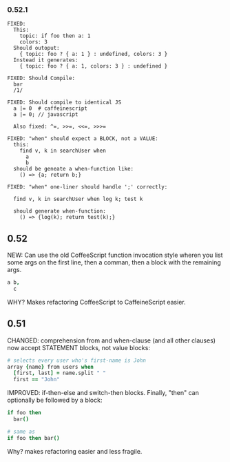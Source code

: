 ### 0.52.1

```
FIXED:
  This:
    topic: if foo then a: 1
    colors: 3
  Should outoput:
    { topic: foo ? { a: 1 } : undefined, colors: 3 }
  Instead it generates:
    { topic: foo ? { a: 1, colors: 3 } : undefined }

FIXED: Should Compile:
  bar
  /1/

FIXED: Should compile to identical JS
  a |= 0  # caffeinescript
  a |= 0; // javascript

  Also fixed: ^=, >>=, <<=, >>>=

FIXED: "when" should expect a BLOCK, not a VALUE:
  this:
    find v, k in searchUser when
      a
      b
  should be geneate a when-function like:
    () => {a; return b;}

FIXED: "when" one-liner should handle ';' correctly:

  find v, k in searchUser when log k; test k

  should generate when-function:
    () => {log(k); return test(k);}
```

## 0.52

NEW: Can use the old CoffeeScript function invocation style wheren you list some args on the first line, then a comman, then a block with the remaining args.

```coffeescript
a b,
  c

```

WHY? Makes refactoring CoffeeScript to CaffeineScript easier.

## 0.51

CHANGED: comprehension from and when-clause (and all other clauses) now accept STATEMENT blocks, not value blocks:

```coffeescript
# selects every user who's first-name is John
array {name} from users when
  [first, last] = name.split " "
  first == "John"
```

IMPROVED: if-then-else and switch-then blocks. Finally, "then" can optionally be followed by a block:

```coffeescript
if foo then
  bar()

# same as
if foo then bar()
```

Why? makes refactoring easier and less fragile.